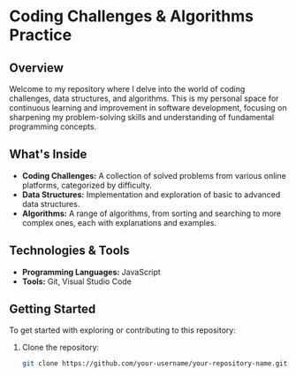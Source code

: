 # Coding Challenges & Algorithms Practice

## Overview

Welcome to my repository where I delve into the world of coding challenges, data structures, and algorithms. This is my personal space for continuous learning and improvement in software development, focusing on sharpening my problem-solving skills and understanding of fundamental programming concepts.

## What's Inside

- **Coding Challenges:** A collection of solved problems from various online platforms, categorized by difficulty.
- **Data Structures:** Implementation and exploration of basic to advanced data structures.
- **Algorithms:** A range of algorithms, from sorting and searching to more complex ones, each with explanations and examples.

## Technologies & Tools

- **Programming Languages:** JavaScript
- **Tools:** Git, Visual Studio Code

## Getting Started

To get started with exploring or contributing to this repository:

1. Clone the repository:

   ```bash
   git clone https://github.com/your-username/your-repository-name.git
